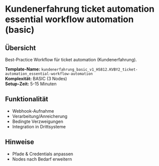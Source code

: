 # Kundenerfahrung ticket automation essential workflow automation (basic)

## Übersicht

Best-Practice Workflow für ticket automation (Kundenerfahrung).

**Template-Name:** `kundenerfahrung_basic_v1_HS812.KVBY2_ticket-automation_essential-workflow-automation`  
**Komplexität:** BASIC (3 Nodes)  
**Setup-Zeit:** 5-15 Minuten

## Funktionalität
- Webhook-Aufnahme
- Verarbeitung/Anreicherung
- Bedingte Verzweigungen
- Integration in Drittsysteme

## Hinweise
- Pfade & Credentials anpassen
- Nodes nach Bedarf erweitern
